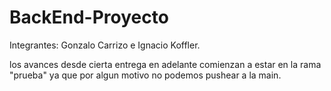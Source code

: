 # BackEnd-Proyecto
Integrantes: Gonzalo Carrizo e Ignacio Koffler.

los avances desde cierta entrega en adelante comienzan a estar en la rama "prueba" ya que por algun motivo no podemos pushear a la main.
